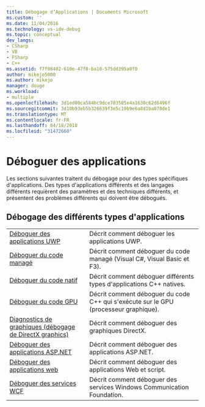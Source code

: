 ```yaml
---
title: Débogage d’Applications | Documents Microsoft
ms.custom: ''
ms.date: 11/04/2016
ms.technology: vs-ide-debug
ms.topic: conceptual
dev_langs:
- CSharp
- VB
- FSharp
- C++
ms.assetid: f7f08402-610e-47f0-ba10-575dd395a0f0
author: mikejo5000
ms.author: mikejo
manager: douge
ms.workload:
- multiple
ms.openlocfilehash: 3d1ed00ca584bc9dce703585e4a1630c62d6496f
ms.sourcegitcommit: 3d10b93eb5b326639f3e5c19b9e6a8d1ba078de1
ms.translationtype: MT
ms.contentlocale: fr-FR
ms.lasthandoff: 04/18/2018
ms.locfileid: "31472660"
---
```

# <a name="debugging-applications"></a>Déboguer des applications
Les sections suivantes traitent du débogage pour des types spécifiques d'applications. Des types d'applications différents et des langages différents requièrent des paramètres et des techniques différents, et présentent des problèmes différents qui doivent être débogués.  
  
## <a name="debugging-for-different-types-of-applications"></a>Débogage des différents types d'applications  
  
|||  
|-|-|  
|[Déboguer des applications UWP](../debugger/debugging-windows-store-and-windows-universal-apps.md)|Décrit comment déboguer les applications UWP.|  
|[Déboguer du code managé](../debugger/debugging-managed-code.md)|Décrit comment déboguer du code managé (Visual C#, Visual Basic et F3).|  
|[Déboguer du code natif](../debugger/debugging-native-code.md)|Décrit comment déboguer différents types d'applications C++ natives.|  
|[Déboguer du code GPU](../debugger/debugging-gpu-code.md)|Décrit comment déboguer du code C++ qui s'exécute sur le GPU (processeur graphique).|  
|[Diagnostics de graphiques (débogage de DirectX graphics)](../debugger/visual-studio-graphics-diagnostics.md)|Décrit comment déboguer des graphiques DirectX.|  
|[Déboguer des applications ASP.NET](../debugger/how-to-enable-debugging-for-aspnet-applications.md)|Décrit comment déboguer des applications ASP.NET.| 
|[Déboguer des applications web](../debugger/debugging-web-applications.md)|Décrit comment déboguer des applications Web et script.|  
|[Déboguer des services WCF](../debugger/debugging-wcf-services.md)|Décrit comment déboguer des services Windows Communication Foundation.|